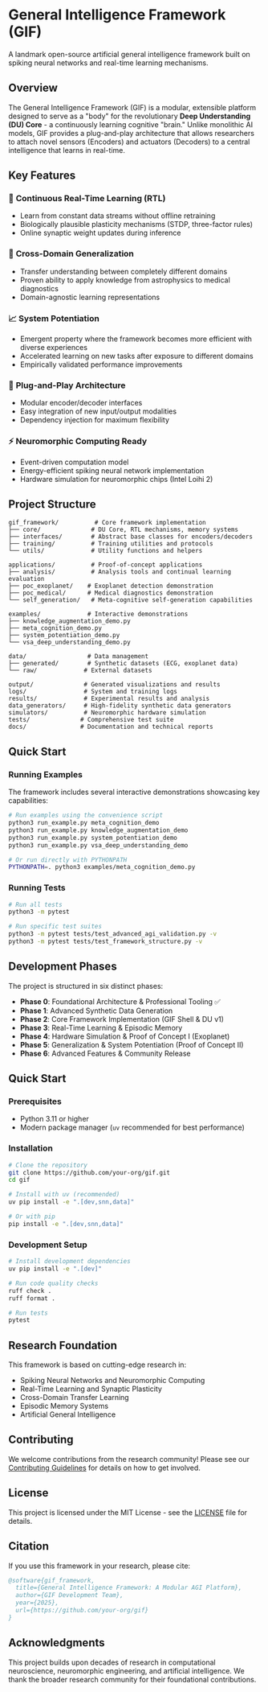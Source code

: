 # General Intelligence Framework (GIF)

A landmark open-source artificial general intelligence framework built on spiking neural networks and real-time learning mechanisms.

## Overview

The General Intelligence Framework (GIF) is a modular, extensible platform designed to serve as a "body" for the revolutionary **Deep Understanding (DU) Core** - a continuously learning cognitive "brain." Unlike monolithic AI models, GIF provides a plug-and-play architecture that allows researchers to attach novel sensors (Encoders) and actuators (Decoders) to a central intelligence that learns in real-time.

## Key Features

### 🧠 **Continuous Real-Time Learning (RTL)**
- Learn from constant data streams without offline retraining
- Biologically plausible plasticity mechanisms (STDP, three-factor rules)
- Online synaptic weight updates during inference

### 🔄 **Cross-Domain Generalization**
- Transfer understanding between completely different domains
- Proven ability to apply knowledge from astrophysics to medical diagnostics
- Domain-agnostic learning representations

### 📈 **System Potentiation**
- Emergent property where the framework becomes more efficient with diverse experiences
- Accelerated learning on new tasks after exposure to different domains
- Empirically validated performance improvements

### 🔌 **Plug-and-Play Architecture**
- Modular encoder/decoder interfaces
- Easy integration of new input/output modalities
- Dependency injection for maximum flexibility

### ⚡ **Neuromorphic Computing Ready**
- Event-driven computation model
- Energy-efficient spiking neural network implementation
- Hardware simulation for neuromorphic chips (Intel Loihi 2)

## Project Structure

```
gif_framework/          # Core framework implementation
├── core/              # DU Core, RTL mechanisms, memory systems
├── interfaces/        # Abstract base classes for encoders/decoders
├── training/          # Training utilities and protocols
└── utils/             # Utility functions and helpers

applications/          # Proof-of-concept applications
├── analysis/          # Analysis tools and continual learning evaluation
├── poc_exoplanet/    # Exoplanet detection demonstration
├── poc_medical/      # Medical diagnostics demonstration
└── self_generation/   # Meta-cognitive self-generation capabilities

examples/             # Interactive demonstrations
├── knowledge_augmentation_demo.py
├── meta_cognition_demo.py
├── system_potentiation_demo.py
└── vsa_deep_understanding_demo.py

data/                 # Data management
├── generated/        # Synthetic datasets (ECG, exoplanet data)
└── raw/             # External datasets

output/              # Generated visualizations and results
logs/                # System and training logs
results/             # Experimental results and analysis
data_generators/     # High-fidelity synthetic data generators
simulators/          # Neuromorphic hardware simulation
tests/              # Comprehensive test suite
docs/               # Documentation and technical reports
```

## Quick Start

### Running Examples

The framework includes several interactive demonstrations showcasing key capabilities:

```bash
# Run examples using the convenience script
python3 run_example.py meta_cognition_demo
python3 run_example.py knowledge_augmentation_demo
python3 run_example.py system_potentiation_demo
python3 run_example.py vsa_deep_understanding_demo

# Or run directly with PYTHONPATH
PYTHONPATH=. python3 examples/meta_cognition_demo.py
```

### Running Tests

```bash
# Run all tests
python3 -m pytest

# Run specific test suites
python3 -m pytest tests/test_advanced_agi_validation.py -v
python3 -m pytest tests/test_framework_structure.py -v
```

## Development Phases

The project is structured in six distinct phases:

- **Phase 0**: Foundational Architecture & Professional Tooling ✅
- **Phase 1**: Advanced Synthetic Data Generation
- **Phase 2**: Core Framework Implementation (GIF Shell & DU v1)
- **Phase 3**: Real-Time Learning & Episodic Memory
- **Phase 4**: Hardware Simulation & Proof of Concept I (Exoplanet)
- **Phase 5**: Generalization & System Potentiation (Proof of Concept II)
- **Phase 6**: Advanced Features & Community Release

## Quick Start

### Prerequisites

- Python 3.11 or higher
- Modern package manager (`uv` recommended for best performance)

### Installation

```bash
# Clone the repository
git clone https://github.com/your-org/gif.git
cd gif

# Install with uv (recommended)
uv pip install -e ".[dev,snn,data]"

# Or with pip
pip install -e ".[dev,snn,data]"
```

### Development Setup

```bash
# Install development dependencies
uv pip install -e ".[dev]"

# Run code quality checks
ruff check .
ruff format .

# Run tests
pytest
```

## Research Foundation

This framework is based on cutting-edge research in:
- Spiking Neural Networks and Neuromorphic Computing
- Real-Time Learning and Synaptic Plasticity
- Cross-Domain Transfer Learning
- Episodic Memory Systems
- Artificial General Intelligence

## Contributing

We welcome contributions from the research community! Please see our [Contributing Guidelines](docs/CONTRIBUTING.md) for details on how to get involved.

## License

This project is licensed under the MIT License - see the [LICENSE](LICENSE) file for details.

## Citation

If you use this framework in your research, please cite:

```bibtex
@software{gif_framework,
  title={General Intelligence Framework: A Modular AGI Platform},
  author={GIF Development Team},
  year={2025},
  url={https://github.com/your-org/gif}
}
```

## Acknowledgments

This project builds upon decades of research in computational neuroscience, neuromorphic engineering, and artificial intelligence. We thank the broader research community for their foundational contributions.